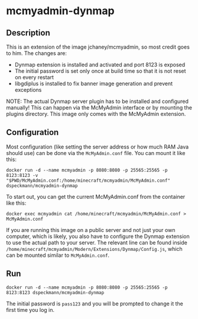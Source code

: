 # mcmyadmin-dynmap

## Description

This is an extension of the image jchaney/mcmyadmin, so most credit goes to him. The changes are:

- Dynmap extension is installed and activated and port 8123 is exposed
- The initial password is set only once at build time so that it is not reset on every restart
- libgdiplus is installed to fix banner image generation and prevent exceptions

NOTE: The actual Dynmap server plugin has to be installed and configured manually! This can happen via the McMyAdmin interface or by mounting the plugins directory. This image only comes with the McMyAdmin extension.

## Configuration

Most configuration (like setting the server address or how much RAM Java should use) can be done via the `McMyAdmin.conf` file. You can mount it like this:

`docker run -d --name mcmyadmin -p 8080:8080 -p 25565:25565 -p 8123:8123 -v "$PWD/McMyAdmin.conf:/home/minecraft/mcmyadmin/McMyAdmin.conf" dspeckmann/mcmyadmin-dynmap`

To start out, you can get the current McMyAdmin.conf from the container like this:

`docker exec mcmyadmin cat /home/minecraft/mcmyadmin/McMyAdmin.conf > McMyAdmin.conf`

If you are running this image on a public server and not just your own computer, which is likely, you also have to configure the Dynmap extension to use the actual path to your server. The relevant line can be found inside `/home/minecraft/mcmyadmin/Modern/Extensions/Dynmap/Config.js`, which can be mounted similar to `McMyAdmin.conf`.

## Run

`docker run -d --name mcmyadmin -p 8080:8080 -p 25565:25565 -p 8123:8123 dspeckmann/mcmyadmin-dynmap`

The initial password is `pass123` and you will be prompted to change it the first time you log in.
